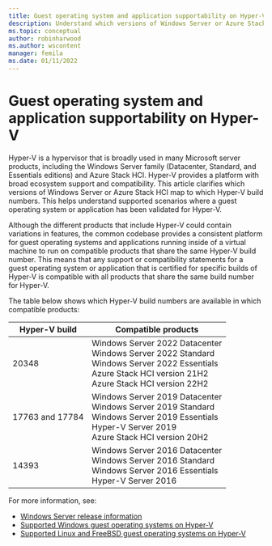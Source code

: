 ```yaml
---
title: Guest operating system and application supportability on Hyper-V
description: Understand which versions of Windows Server or Azure Stack HCI are compatible products for a guest operating system or application that has been validated for Hyper-V.
ms.topic: conceptual
author: robinharwood
ms.author: wscontent
manager: femila
ms.date: 01/11/2022
---
```


# Guest operating system and application supportability on Hyper-V

Hyper-V is a hypervisor that is broadly used in many Microsoft server products, including the Windows Server family (Datacenter, Standard, and Essentials editions) and Azure Stack HCI. Hyper-V provides a platform with broad ecosystem support and compatibility. This article clarifies which versions of Windows Server or Azure Stack HCI map to which Hyper-V build numbers. This helps understand supported scenarios where a guest operating system or application has been validated for Hyper-V.

Although the different products that include Hyper-V could contain variations in features, the common codebase provides a consistent platform for guest operating systems and applications running inside of a virtual machine to run on compatible products that share the same Hyper-V build number. This means that any support or compatibility statements for a guest operating system or application that is certified for specific builds of Hyper-V is compatible with all products that share the same build number for Hyper-V.

The table below shows which Hyper-V build numbers are available in which compatible products:

| Hyper-V build | Compatible products |
|--|--|
| 20348 | Windows Server 2022 Datacenter<br />Windows Server 2022 Standard<br />Windows Server 2022 Essentials<br />Azure Stack HCI version 21H2 <br />Azure Stack HCI version 22H2|
| 17763 and 17784 | Windows Server 2019 Datacenter<br />Windows Server 2019 Standard<br />Windows Server 2019 Essentials<br />Hyper-V Server 2019<br />Azure Stack HCI version 20H2|
| 14393 | Windows Server 2016 Datacenter<br />Windows Server 2016 Standard<br />Windows Server 2016 Essentials<br />Hyper-V Server 2016 |

For more information, see:

- [Windows Server release information](../../../get-started/windows-server-release-info.md)
- [Supported Windows guest operating systems on Hyper-V](../Supported-Windows-guest-operating-systems-for-Hyper-V-on-Windows.md)
- [Supported Linux and FreeBSD guest operating systems on Hyper-V](../Supported-Linux-and-FreeBSD-virtual-machines-for-Hyper-V-on-Windows.md)
